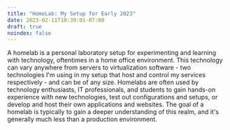 ```yaml
---
title: "HomeLab: My Setup for Early 2023"
date: 2023-02-11T10:39:01-07:00
draft: true
noindex: false
---
```


A homelab is a personal laboratory setup for experimenting and learning with technology, oftentimes in a home office environment. This technology can vary anywhere from servers to virtualization software - two technologies I'm using in my setup that host and control my services respectively - and can be of any size. Homelabs are often used by technology enthusiasts, IT professionals, and students to gain hands-on experience with new technologies, test out configurations and setups, or develop and host their own applications and websites. The goal of a homelab is typically to gain a deeper understanding of this realm, and it's generally much less than a production environment.


